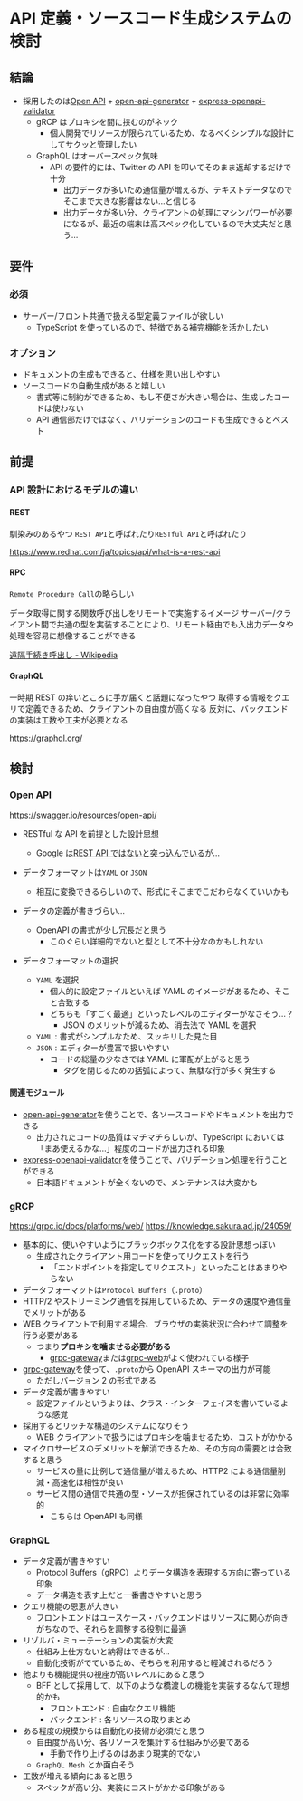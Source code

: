 # API 定義・ソースコード生成システムの検討

## 結論

- 採用したのは[Open API](https://swagger.io/resources/open-api/) + [open-api-generator](https://openapi-generator.tech/) + [express-openapi-validator](https://github.com/cdimascio/express-openapi-validator)
  - gRCP はプロキシを間に挟むのがネック
    - 個人開発でリソースが限られているため、なるべくシンプルな設計にしてサクッと管理したい
  - GraphQL はオーバースペック気味
    - API の要件的には、Twitter の API を叩いてそのまま返却するだけで十分
      - 出力データが多いため通信量が増えるが、テキストデータなのでそこまで大きな影響はない…と信じる
      - 出力データが多い分、クライアントの処理にマシンパワーが必要になるが、最近の端末は高スペック化しているので大丈夫だと思う…

## 要件

### 必須

- サーバー/フロント共通で扱える型定義ファイルが欲しい
  - TypeScript を使っているので、特徴である補完機能を活かしたい

### オプション

- ドキュメントの生成もできると、仕様を思い出しやすい
- ソースコードの自動生成があると嬉しい
  - 書式等に制約ができるため、もし不便さが大きい場合は、生成したコードは使わない
  - API 通信部だけではなく、バリデーションのコードも生成できるとベスト

## 前提

### API 設計におけるモデルの違い

#### REST

馴染みのあるやつ
`REST API`と呼ばれたり`RESTful API`と呼ばれたり

https://www.redhat.com/ja/topics/api/what-is-a-rest-api

#### RPC

`Remote Procedure Call`の略らしい

データ取得に関する関数呼び出しをリモートで実施するイメージ
サーバー/クライアント間で共通の型を実装することにより、リモート経由でも入出力データや処理を容易に想像することができる

[遠隔手続き呼出し - Wikipedia](https://ja.wikipedia.org/wiki/%E9%81%A0%E9%9A%94%E6%89%8B%E7%B6%9A%E3%81%8D%E5%91%BC%E5%87%BA%E3%81%97)

#### GraphQL

一時期 REST の痒いところに手が届くと話題になったやつ
取得する情報をクエリで定義できるため、クライアントの自由度が高くなる
反対に、バックエンドの実装は工数や工夫が必要となる

https://graphql.org/

## 検討

### Open API

https://swagger.io/resources/open-api/

- RESTful な API を前提とした設計思想

  - Google は[REST API ではないと突っ込んでいる](https://cloud.google.com/blog/ja/products/api-management/understanding-grpc-openapi-and-rest-and-when-to-use-them)が…

- データフォーマットは`YAML` or `JSON`
  - 相互に変換できるらしいので、形式にそこまでこだわらなくていいかも
- データの定義が書きづらい…
  - OpenAPI の書式が少し冗長だと思う
    - このぐらい詳細的でないと型として不十分なのかもしれない
- データフォーマットの選択
  - `YAML` を選択
    - 個人的に設定ファイルといえば YAML のイメージがあるため、そこと合致する
    - どちらも「すごく最適」といったレベルのエディターがなさそう…？
      - JSON のメリットが減るため、消去法で YAML を選択
  - `YAML` : 書式がシンプルなため、スッキリした見た目
  - `JSON` : エディターが豊富で扱いやすい
    - コードの総量の少なさでは YAML に軍配が上がると思う
      - タグを閉じるための括弧によって、無駄な行が多く発生する

#### 関連モジュール

- [open-api-generator](https://openapi-generator.tech/)を使うことで、各ソースコードやドキュメントを出力できる
  - 出力されたコードの品質はマチマチらしいが、TypeScript においては「まあ使えるかな…」程度のコードが出力される印象
- [express-openapi-validator](https://github.com/cdimascio/express-openapi-validator)を使うことで、バリデーション処理を行うことができる
  - 日本語ドキュメントが全くないので、メンテナンスは大変かも

### gRCP

https://grpc.io/docs/platforms/web/
https://knowledge.sakura.ad.jp/24059/

- 基本的に、使いやすいようにブラックボックス化をする設計思想っぽい
  - 生成されたクライアント用コードを使ってリクエストを行う
    - 「エンドポイントを指定してリクエスト」といったことはあまりやらない
- データフォーマットは`Protocol Buffers`（`.proto`）
- HTTP/2 やストリーミング通信を採用しているため、データの速度や通信量でメリットがある
- WEB クライアントで利用する場合、ブラウザの実装状況に合わせて調整を行う必要がある
  - つまり**プロキシを噛ませる必要がある**
    - [grpc-gateway](https://github.com/grpc-ecosystem/grpc-gateway)または[grpc-web](https://github.com/grpc/grpc-web)がよく使われている様子
- [grpc-gateway](https://github.com/grpc-ecosystem/grpc-gateway)を使って、`.proto`から OpenAPI スキーマの出力が可能
  - ただしバージョン 2 の形式である
- データ定義が書きやすい
  - 設定ファイルというよりは、クラス・インターフェイスを書いているような感覚
- 採用するとリッチな構造のシステムになりそう
  - WEB クライアントで扱うにはプロキシを噛ませるため、コストがかかる
- マイクロサービスのデメリットを解消できるため、その方向の需要とは合致すると思う
  - サービスの量に比例して通信量が増えるため、HTTP2 による通信量削減・高速化は相性が良い
  - サービス間の通信で共通の型・ソースが担保されているのは非常に効率的
    - こちらは OpenAPI も同様

### GraphQL

- データ定義が書きやすい
  - Protocol Buffers（gRPC）よりデータ構造を表現する方向に寄っている印象
  - データ構造を表す上だと一番書きやすいと思う
- クエリ機能の恩恵が大きい
  - フロントエンドはユースケース・バックエンドはリソースに関心が向きがちなので、それらを調整する役割に最適
- リゾルバ・ミューテーションの実装が大変
  - 仕組み上仕方ないと納得はできるが…
  - 自動化技術がでているため、そちらを利用すると軽減されるだろう
- 他よりも機能提供の視座が高いレベルにあると思う
  - BFF として採用して、以下のような橋渡しの機能を実装するなんて理想的かも
    - フロントエンド : 自由なクエリ機能
    - バックエンド : 各リソースの取りまとめ
- ある程度の規模からは自動化の技術が必須だと思う
  - 自由度が高い分、各リソースを集計する仕組みが必要である
    - 手動で作り上げるのはあまり現実的でない
  - `GraphQL Mesh` とか面白そう
- 工数が増える傾向にあると思う
  - スペックが高い分、実装にコストがかかる印象がある
